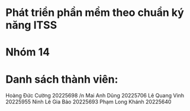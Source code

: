 # Phát triển phần mềm theo chuẩn ký năng ITSS
# Nhóm 14
# Danh sách thành viên: 
Hoàng Đức Cường  20225698 /n
Mai Anh Dũng 	20225706
Lê Quang Vinh 	20225955
Ninh Lê Gia Bảo 	20225693
Phạm Long Khánh 	20225640
